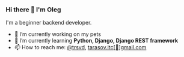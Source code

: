 ### Hi there 👋 I'm Oleg
I'm a beginner backend developer.
- 🔭 I’m currently working on my pets
- 🌱 I’m currently learning **Python, Django, Django REST framework**
- 📫 How to reach me: [@trsvd](https://t.me/trsvd), [tarasov.itc[🐶]gmail.com](mailto:tarasov.itc@gmail.com)
